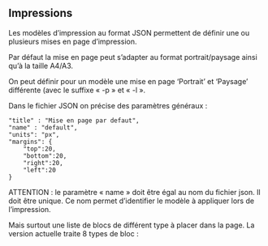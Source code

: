 ## Impressions


Les modèles d’impression au format JSON permettent de définir une ou plusieurs mises en page d’impression.

Par défaut la mise en page peut s’adapter au format portrait/paysage ainsi qu’à la taille A4/A3.

On peut définir pour un modèle une mise en page ‘Portrait’ et ‘Paysage’ différente (avec le suffixe « -p » et « -l ».


Dans le fichier JSON on précise des paramètres généraux : 

    "title" : "Mise en page par defaut",
    "name" : "default",
    "units": "px",
    "margins": {
        "top":20,
        "bottom":20,
        "right":20,
        "left":20
    }

ATTENTION : le paramètre « name » doit être égal au nom du fichier json. Il doit être unique. Ce nom permet d’identifier le modèle à appliquer lors de l’impression.

Mais surtout une liste de blocs de différent type à placer dans la page. La version actuelle traite 8 types de bloc :

